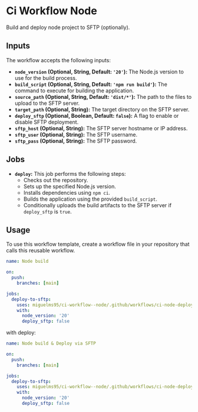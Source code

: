 # Ci Workflow Node

Build and deploy node project to SFTP (optionally).

## Inputs

The workflow accepts the following inputs:

* **`node_version` (Optional, String, Default: `'20'`):** The Node.js version to use for the build process.
* **`build_script` (Optional, String, Default: `'npm run build'`):** The command to execute for building the application.
* **`source_path` (Optional, String, Default: `'dist/*'`):** The path to the files to upload to the SFTP server.
* **`target_path` (Optional, String):** The target directory on the SFTP server.
* **`deploy_sftp` (Optional, Boolean, Default: `false`):** A flag to enable or disable SFTP deployment.
* **`sftp_host` (Optional, String):** The SFTP server hostname or IP address.
* **`sftp_user` (Optional, String):** The SFTP username.
* **`sftp_pass` (Optional, String):** The SFTP password.

## Jobs

* **`deploy`:** This job performs the following steps:
  * Checks out the repository.
  * Sets up the specified Node.js version.
  * Installs dependencies using `npm ci`.
  * Builds the application using the provided `build_script`.
  * Conditionally uploads the build artifacts to the SFTP server if `deploy_sftp` is `true`.

## Usage

To use this workflow template, create a workflow file in your repository that calls this reusable workflow.

```yml
name: Node build

on:
  push:
    branches: [main]

jobs:
  deploy-to-sftp:
    uses: miguelms95/ci-workflow--node/.github/workflows/ci-node-deploy.yml@main
    with:
      node_version: '20'
      deploy_sftp: false
```

with deploy:
```yml
name: Node build & Deploy via SFTP

on:
  push:
    branches: [main]

jobs:
  deploy-to-sftp:
    uses: miguelms95/ci-workflow--node/.github/workflows/ci-node-deploy.yml@main
    with:
      node_version: '20'
      deploy_sftp: false
```